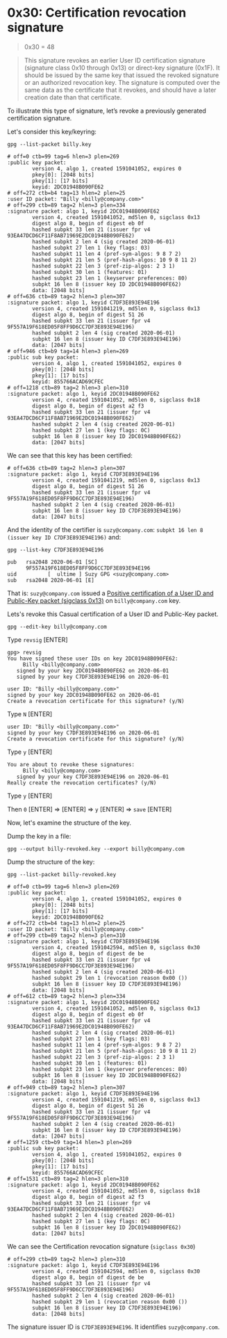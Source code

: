 # 0x30: Certification revocation signature

> 0x30 = 48

> This signature revokes an earlier User ID certification signature
> (signature class 0x10 through 0x13) or direct-key signature
> (0x1F).  It should be issued by the same key that issued the
> revoked signature or an authorized revocation key.  The signature
> is computed over the same data as the certificate that it
> revokes, and should have a later creation date than that
> certificate.

To illustrate this type of signature, let’s revoke a previously
generated certification signature.

Let's consider this key/keyring:

    gpg --list-packet billy.key
    
    # off=0 ctb=99 tag=6 hlen=3 plen=269
    :public key packet:
            version 4, algo 1, created 1591041052, expires 0
            pkey[0]: [2048 bits]
            pkey[1]: [17 bits]
            keyid: 2DC01948B090FE62
    # off=272 ctb=b4 tag=13 hlen=2 plen=25
    :user ID packet: "Billy <billy@company.com>"
    # off=299 ctb=89 tag=2 hlen=3 plen=334
    :signature packet: algo 1, keyid 2DC01948B090FE62
            version 4, created 1591041052, md5len 0, sigclass 0x13
            digest algo 8, begin of digest eb 0f
            hashed subpkt 33 len 21 (issuer fpr v4 93EA47DCD6CF11F8AB71969E2DC01948B090FE62)
            hashed subpkt 2 len 4 (sig created 2020-06-01)
            hashed subpkt 27 len 1 (key flags: 03)
            hashed subpkt 11 len 4 (pref-sym-algos: 9 8 7 2)
            hashed subpkt 21 len 5 (pref-hash-algos: 10 9 8 11 2)
            hashed subpkt 22 len 3 (pref-zip-algos: 2 3 1)
            hashed subpkt 30 len 1 (features: 01)
            hashed subpkt 23 len 1 (keyserver preferences: 80)
            subpkt 16 len 8 (issuer key ID 2DC01948B090FE62)
            data: [2048 bits]
    # off=636 ctb=89 tag=2 hlen=3 plen=307
    :signature packet: algo 1, keyid C7DF3E893E94E196
            version 4, created 1591041219, md5len 0, sigclass 0x13
            digest algo 8, begin of digest 51 26
            hashed subpkt 33 len 21 (issuer fpr v4 9F557A19F618ED05F8FF9D6CC7DF3E893E94E196)
            hashed subpkt 2 len 4 (sig created 2020-06-01)
            subpkt 16 len 8 (issuer key ID C7DF3E893E94E196)
            data: [2047 bits]
    # off=946 ctb=b9 tag=14 hlen=3 plen=269
    :public sub key packet:
            version 4, algo 1, created 1591041052, expires 0
            pkey[0]: [2048 bits]
            pkey[1]: [17 bits]
            keyid: 855766ACAD69CFEC
    # off=1218 ctb=89 tag=2 hlen=3 plen=310
    :signature packet: algo 1, keyid 2DC01948B090FE62
            version 4, created 1591041052, md5len 0, sigclass 0x18
            digest algo 8, begin of digest a2 f3
            hashed subpkt 33 len 21 (issuer fpr v4 93EA47DCD6CF11F8AB71969E2DC01948B090FE62)
            hashed subpkt 2 len 4 (sig created 2020-06-01)
            hashed subpkt 27 len 1 (key flags: 0C)
            subpkt 16 len 8 (issuer key ID 2DC01948B090FE62)
            data: [2047 bits]

We can see that this key has been certified:

    # off=636 ctb=89 tag=2 hlen=3 plen=307
    :signature packet: algo 1, keyid C7DF3E893E94E196
            version 4, created 1591041219, md5len 0, sigclass 0x13
            digest algo 8, begin of digest 51 26
            hashed subpkt 33 len 21 (issuer fpr v4 9F557A19F618ED05F8FF9D6CC7DF3E893E94E196)
            hashed subpkt 2 len 4 (sig created 2020-06-01)
            subpkt 16 len 8 (issuer key ID C7DF3E893E94E196)
            data: [2047 bits]

And the identity of the certifier is `suzy@company.com`:
`subpkt 16 len 8 (issuer key ID C7DF3E893E94E196)` and:
    
    gpg --list-key C7DF3E893E94E196
    
    pub   rsa2048 2020-06-01 [SC]
          9F557A19F618ED05F8FF9D6CC7DF3E893E94E196
    uid          [  ultime ] Suzy GPG <suzy@company.com>
    sub   rsa2048 2020-06-01 [E]

That is: `suzy@company.com` issued a [Positive certification of a User ID and Public-Key packet (sigclass 0x13)](https://tools.ietf.org/html/rfc4880#section-5.2.1)
on `billy@company.com` key.

Lets's revoke this Casual certification of a User ID and Public-Key packet.

    gpg --edit-key billy@company.com
        
Type `revsig` [ENTER]

    gpg> revsig
    You have signed these user IDs on key 2DC01948B090FE62:
         Billy <billy@company.com>
       signed by your key 2DC01948B090FE62 on 2020-06-01
       signed by your key C7DF3E893E94E196 on 2020-06-01
    
    user ID: "Billy <billy@company.com>"
    signed by your key 2DC01948B090FE62 on 2020-06-01
    Create a revocation certificate for this signature? (y/N)

Type `N` [ENTER]

    user ID: "Billy <billy@company.com>"
    signed by your key C7DF3E893E94E196 on 2020-06-01
    Create a revocation certificate for this signature? (y/N)

Type `y` [ENTER]

    You are about to revoke these signatures:
         Billy <billy@company.com>
       signed by your key C7DF3E893E94E196 on 2020-06-01
    Really create the revocation certificates? (y/N)

Type `y` [ENTER]

Then `0` [ENTER] => [ENTER] => `y` [ENTER] => `save` [ENTER]

Now, let's examine the structure of the key.

Dump the key in a file:

    gpg --output billy-revoked.key --export billy@company.com 

Dump the structure of the key: 

    gpg --list-packet billy-revoked.key

    # off=0 ctb=99 tag=6 hlen=3 plen=269
    :public key packet:
            version 4, algo 1, created 1591041052, expires 0
            pkey[0]: [2048 bits]
            pkey[1]: [17 bits]
            keyid: 2DC01948B090FE62
    # off=272 ctb=b4 tag=13 hlen=2 plen=25
    :user ID packet: "Billy <billy@company.com>"
    # off=299 ctb=89 tag=2 hlen=3 plen=310
    :signature packet: algo 1, keyid C7DF3E893E94E196
            version 4, created 1591042594, md5len 0, sigclass 0x30
            digest algo 8, begin of digest de be
            hashed subpkt 33 len 21 (issuer fpr v4 9F557A19F618ED05F8FF9D6CC7DF3E893E94E196)
            hashed subpkt 2 len 4 (sig created 2020-06-01)
            hashed subpkt 29 len 1 (revocation reason 0x00 ())
            subpkt 16 len 8 (issuer key ID C7DF3E893E94E196)
            data: [2048 bits]
    # off=612 ctb=89 tag=2 hlen=3 plen=334
    :signature packet: algo 1, keyid 2DC01948B090FE62
            version 4, created 1591041052, md5len 0, sigclass 0x13
            digest algo 8, begin of digest eb 0f
            hashed subpkt 33 len 21 (issuer fpr v4 93EA47DCD6CF11F8AB71969E2DC01948B090FE62)
            hashed subpkt 2 len 4 (sig created 2020-06-01)
            hashed subpkt 27 len 1 (key flags: 03)
            hashed subpkt 11 len 4 (pref-sym-algos: 9 8 7 2)
            hashed subpkt 21 len 5 (pref-hash-algos: 10 9 8 11 2)
            hashed subpkt 22 len 3 (pref-zip-algos: 2 3 1)
            hashed subpkt 30 len 1 (features: 01)
            hashed subpkt 23 len 1 (keyserver preferences: 80)
            subpkt 16 len 8 (issuer key ID 2DC01948B090FE62)
            data: [2048 bits]
    # off=949 ctb=89 tag=2 hlen=3 plen=307
    :signature packet: algo 1, keyid C7DF3E893E94E196
            version 4, created 1591041219, md5len 0, sigclass 0x13
            digest algo 8, begin of digest 51 26
            hashed subpkt 33 len 21 (issuer fpr v4 9F557A19F618ED05F8FF9D6CC7DF3E893E94E196)
            hashed subpkt 2 len 4 (sig created 2020-06-01)
            subpkt 16 len 8 (issuer key ID C7DF3E893E94E196)
            data: [2047 bits]
    # off=1259 ctb=b9 tag=14 hlen=3 plen=269
    :public sub key packet:
            version 4, algo 1, created 1591041052, expires 0
            pkey[0]: [2048 bits]
            pkey[1]: [17 bits]
            keyid: 855766ACAD69CFEC
    # off=1531 ctb=89 tag=2 hlen=3 plen=310
    :signature packet: algo 1, keyid 2DC01948B090FE62
            version 4, created 1591041052, md5len 0, sigclass 0x18
            digest algo 8, begin of digest a2 f3
            hashed subpkt 33 len 21 (issuer fpr v4 93EA47DCD6CF11F8AB71969E2DC01948B090FE62)
            hashed subpkt 2 len 4 (sig created 2020-06-01)
            hashed subpkt 27 len 1 (key flags: 0C)
            subpkt 16 len 8 (issuer key ID 2DC01948B090FE62)
            data: [2047 bits]
                
We can see the Certification revocation signature (`sigclass 0x30`)

    # off=299 ctb=89 tag=2 hlen=3 plen=310
    :signature packet: algo 1, keyid C7DF3E893E94E196
            version 4, created 1591042594, md5len 0, sigclass 0x30
            digest algo 8, begin of digest de be
            hashed subpkt 33 len 21 (issuer fpr v4 9F557A19F618ED05F8FF9D6CC7DF3E893E94E196)
            hashed subpkt 2 len 4 (sig created 2020-06-01)
            hashed subpkt 29 len 1 (revocation reason 0x00 ())
            subpkt 16 len 8 (issuer key ID C7DF3E893E94E196)
            data: [2048 bits]

The signature issuer ID is `C7DF3E893E94E196`. It identifies `suzy@company.com`.
